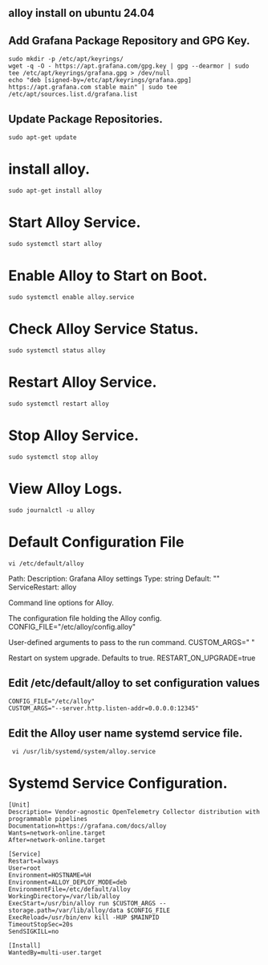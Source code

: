 ## alloy install on ubuntu 24.04

## Add Grafana Package Repository and GPG Key.
```
sudo mkdir -p /etc/apt/keyrings/
wget -q -O - https://apt.grafana.com/gpg.key | gpg --dearmor | sudo tee /etc/apt/keyrings/grafana.gpg > /dev/null
echo "deb [signed-by=/etc/apt/keyrings/grafana.gpg] https://apt.grafana.com stable main" | sudo tee /etc/apt/sources.list.d/grafana.list
```
## Update Package Repositories.
```
sudo apt-get update
```
# install alloy.
```
sudo apt-get install alloy
```
# Start Alloy Service.
```
sudo systemctl start alloy
```
# Enable Alloy to Start on Boot.
```
sudo systemctl enable alloy.service
```
# Check Alloy Service Status.
```
sudo systemctl status alloy
```
# Restart Alloy Service.
```
sudo systemctl restart alloy
```
# Stop Alloy Service.
```
sudo systemctl stop alloy
```
# View Alloy Logs.
```
sudo journalctl -u alloy
```
# Default Configuration File
```
vi /etc/default/alloy
```
Path:
 Description: Grafana Alloy settings
 Type:        string
 Default:     ""
 ServiceRestart: alloy

Command line options for Alloy.

The configuration file holding the Alloy config.
CONFIG_FILE="/etc/alloy/config.alloy"

User-defined arguments to pass to the run command.
CUSTOM_ARGS=" "

Restart on system upgrade. Defaults to true.
RESTART_ON_UPGRADE=true

## Edit /etc/default/alloy to set configuration values
```
CONFIG_FILE="/etc/alloy"
CUSTOM_ARGS="--server.http.listen-addr=0.0.0.0:12345"
```

## Edit the Alloy user name systemd service file.
```
 vi /usr/lib/systemd/system/alloy.service
```

# Systemd Service Configuration.
```
[Unit]
Description= Vendor-agnostic OpenTelemetry Collector distribution with programmable pipelines
Documentation=https://grafana.com/docs/alloy
Wants=network-online.target
After=network-online.target

[Service]
Restart=always
User=root
Environment=HOSTNAME=%H
Environment=ALLOY_DEPLOY_MODE=deb
EnvironmentFile=/etc/default/alloy
WorkingDirectory=/var/lib/alloy
ExecStart=/usr/bin/alloy run $CUSTOM_ARGS --storage.path=/var/lib/alloy/data $CONFIG_FILE
ExecReload=/usr/bin/env kill -HUP $MAINPID
TimeoutStopSec=20s
SendSIGKILL=no

[Install]
WantedBy=multi-user.target
```





